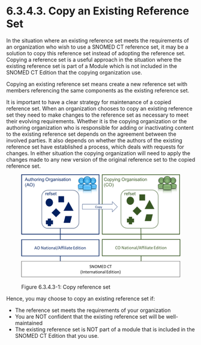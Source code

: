 # 6.3.4.3. Copy an Existing Reference Set

In the situation where an existing reference set meets the requirements of an organization who wish to use a SNOMED CT reference set, it may be a solution to copy this reference set instead of adopting the reference set. Copying a reference set is a useful approach in the situation where the existing reference set is part of a Module which is not included in the SNOMED CT Edition that the copying organization use.

Copying an existing reference set means create a new reference set with members referencing the same components as the existing reference set.

It is important to have a clear strategy for maintenance of a copied reference set. When an organization chooses to copy an existing reference set they need to make changes to the reference set as necessary to meet their evolving requirements. Whether it is the copying organization or the authoring organization who is responsible for adding or inactivating content to the existing reference set depends on the agreement between the involved parties. It also depends on whether the authors of the existing reference set have established a process, which deals with requests for changes. In either situation the copying organization will need to apply the changes made to any new version of the original reference set to the copied reference set.

  

<figure><img src="../../../images/35985753.png" alt="" title=""><figcaption><p>Figure 6.3.4.3-1: Copy reference set</p></figcaption></figure>

  

  

Hence, you may choose to copy an existing reference set if:

  * The reference set meets the requirements of your organization
  * You are NOT confident that the existing reference set will be well-maintained
  * The existing reference set is NOT part of a module that is included in the SNOMED CT Edition that you use.

